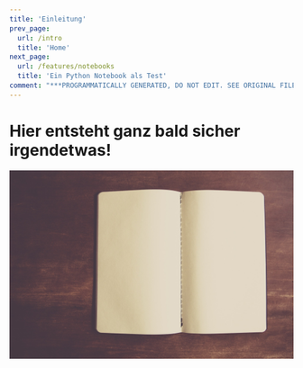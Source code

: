 ```yaml
---
title: 'Einleitung'
prev_page:
  url: /intro
  title: 'Home'
next_page:
  url: /features/notebooks
  title: 'Ein Python Notebook als Test'
comment: "***PROGRAMMATICALLY GENERATED, DO NOT EDIT. SEE ORIGINAL FILES IN /content***"
---
```

# Hier entsteht ganz bald sicher irgendetwas!

![](images/empty_notebook.jpg)